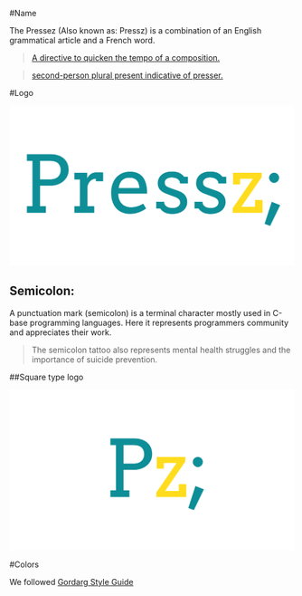 #Name

The Pressez (Also known as: Pressz) is a combination of an English grammatical article and a French word.

>[A directive to quicken the tempo of a composition.][1]

>[second-person plural present indicative of presser.][2]

#Logo

![The Pressez Logo](images/logo.svg)

## Semicolon: 

A punctuation mark (semicolon) is a terminal character mostly used in C-base programming languages. Here it represents programmers community and appreciates their work.

>The semicolon tattoo also represents mental health struggles and the importance of suicide prevention.

##Square type logo

![The Pressez Logo](images/logo-footer.svg)

#Colors

We followed [Gordarg Style Guide](https://gordarg.github.io/a_CBw94_T3zHH.html)

[1]:https://musicterms.artopium.com/p/Pressez.htm
[2]:https://en.wiktionary.org/wiki/pressez